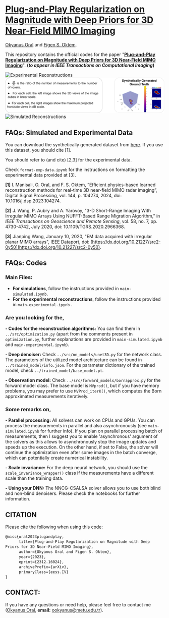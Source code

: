 # [Plug-and-Play Regularization on Magnitude with Deep Priors for 3D Near-Field MIMO Imaging](https://arxiv.org/abs/2312.16024)
[Okyanus Oral](https://ookyanus.github.io) and [Figen S. Oktem](https://blog.metu.edu.tr/figeno/).

This repository contains the official codes for the paper "[**Plug-and-Play Regularization on Magnitude with Deep Priors for 3D Near-Field MIMO Imaging**](https://arxiv.org/abs/2312.16024)". **(*to appear in IEEE Transactions on Computational Imaging*)**

![Experimental Reconstructions](https://github.com/METU-SPACE-Lab/PnP-Regularization-on-Magnitude/blob/main/images/ExperimentalReconstructions.png "Experimental Reconstructions")
![info](https://github.com/METU-SPACE-Lab/PnP-Regularization-on-Magnitude/blob/main/images/Filler.png "filler info")
![Simulated Reconstructions](https://github.com/METU-SPACE-Lab/PnP-Regularization-on-Magnitude/blob/main/images/SimulatedReconstructions.png "Experimental Reconstructions")



## FAQs: Simulated and Experimental Data
You can download the synthetically generated dataset from [here](https://drive.google.com/drive/folders/1sxosLDMB55ZEjkti-o2d7m3V59jCAe5o?usp=sharing). If you use this dataset, you should cite [1].

You should refer to (and cite) [2,3] for the experimental data.

Check `format-exp-data.ipynb` for the instructions on formatting the experimental data provided at [3].

**[1]** I. Manisali, O. Oral, and F. S. Oktem, ”Efficient physics-based learned reconstruction methods for real-time 3D near-field MIMO radar imaging”, Digital Signal Processing, vol. 144, p. 104274, 2024, doi: 10.1016/j.dsp.2023.104274.

**[2]**  J. Wang, P. Aubry and A. Yarovoy, "3-D Short-Range Imaging With Irregular MIMO Arrays Using NUFFT-Based Range Migration Algorithm," in  _IEEE Transactions on Geoscience and Remote Sensing_, vol. 58, no. 7, pp. 4730-4742, July 2020, doi: 10.1109/TGRS.2020.2966368.

**[3]**  Jianping Wang, January 10, 2020, "EM data acquired with irregular planar MIMO arrays", IEEE Dataport, doi:  [https://dx.doi.org/10.21227/src2-0y50](https://dx.doi.org/10.21227/src2-0y50).

## FAQs: Codes
### Main Files:
- **For simulations**, follow the instructions provided in `main-simulated.ipynb`.
- **For the experimental reconstructions**, follow the instructions provided in `main-experimental.ipynb` .

### Are you looking for the, 
**- Codes for the reconstruction algorithms:** You can find them in `../src/optimization.py` (apart from the comments present in `optimization.py`, further explanations are provided in `main-simulated.ipynb` and `main-experimental.ipynb`).
 
**- Deep denoiser:** Check  `../src/nn_models/unet3D.py` for the network class. The parameters of the utilized model architecture can be found in `../trained_model/info.json`. For the parameter dictionary of the trained model, check `../trained_model/base_model.pt`.

**- Observation model:** Check `../src/forward_models/bornapprox.py` for the forward model class. The base model is  `MVprod()`, but if you have memory problems, you may prefer to use `MVProd_iterK()`, which computes the Born approximated measurements iteratively. 

### Some remarks on,
**- Parallel processing:** All solvers can work on CPUs and GPUs. You can process the measurements in parallel and also asynchronously (see `main-simulated.ipynb` for further info).  If you plan on parallel processing batch of measurements, then I suggest you to enable 'asynchronous' argument of the solvers as this allows to asynchronously stop the image updates and speeds up the execution. On the other hand, if set to False, the solver will continue the optimization even after some images in the batch converge, which can potentially create numerical instability.

**- Scale invariance:** For the deep neural network, you should use the `scale_invariance_wrapper()` class if the measurements have a different scale than the training data.

**- Using your DNN:** The NNCG-CSALSA solver allows you to use both blind and non-blind denoisers. Please check the notebooks for further information.

## CITATION
Please cite the following when using this code:

    @misc{oral2023plugandplay,
          title={Plug-and-Play Regularization on Magnitude with Deep Priors for 3D Near-Field MIMO Imaging}, 
          author={Okyanus Oral and Figen S. Oktem},
          year={2023},
          eprint={2312.16024},
          archivePrefix={arXiv},
          primaryClass={eess.IV}
    }

## CONTACT:
If you have any questions or need help, please feel free to contact me ([Okyanus Oral](https://ookyanus.github.io), **email:**  ookyanus@metu.edu.tr).
